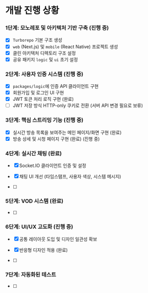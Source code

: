 # 개발 진행 상황

### 1단계: 모노레포 및 아키텍처 기반 구축 (진행 중)

- [x] `Turborepo` 기본 구조 생성
- [x] `web` (Next.js) 및 `mobile` (React Native) 프로젝트 생성
- [x] 클린 아키텍처 디렉토리 구조 설정
- [x] 공유 패키지 `logic` 및 `ui` 초기 설정

### 2단계: 사용자 인증 시스템 (진행 중)

- [x] `packages/logic`에 인증 API 클라이언트 구현
- [x] 회원가입 및 로그인 UI 구현
- [x] JWT 토큰 처리 로직 구현 (완료)
- [ ] JWT 저장 방식 HTTP-only 쿠키로 전환 (서버 API 변경 필요로 보류)

### 3단계: 핵심 스트리밍 기능 (진행 중)

- [x] 실시간 방송 목록을 보여주는 메인 페이지/화면 구현 (완료)
- [x] 방송 상세 및 시청 페이지 구현 (완료) (진행 중)

### 4단계: 실시간 채팅 (완료)

- [x] Socket.IO 클라이언트 인증 및 설정
- [x] 채팅 UI 개선 (타임스탬프, 사용자 색상, 시스템 메시지)

- [ ]

### 5단계: VOD 시스템 (완료)

- [ ]

### 6단계: UI/UX 고도화 (진행 중)

- [x] 공통 레이아웃 도입 및 디자인 일관성 확보
- [x] 반응형 디자인 적용 (완료)

- [ ]

### 7단계: 자동화된 테스트

- [ ]

